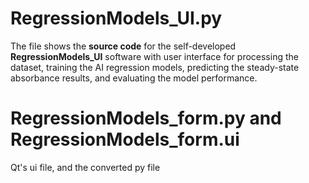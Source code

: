 # RegressionModels_UI.py
The file shows the **source code** for the self-developed **RegressionModels_UI** software with user interface for processing the dataset, training the AI regression models, predicting the steady-state absorbance results, and evaluating the model performance.

# RegressionModels_form.py and RegressionModels_form.ui
Qt's ui file, and the converted py file

